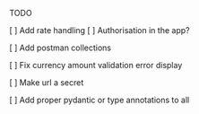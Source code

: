 TODO


[ ] Add rate handling 
[ ] Authorisation in the app?




[ ] Add postman collections

[ ] Fix currency amount validation error display




[ ] Make url a secret

[ ] Add proper pydantic or type annotations to all